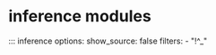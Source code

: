 # inference modules

::: inference
    options:
      show_source: false
      filters:
        - "!^_"
